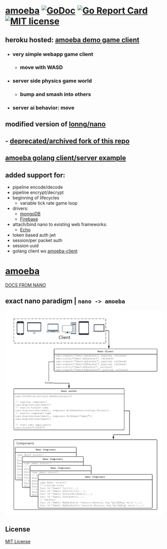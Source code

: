 # [amoeba][1] [![GoDoc][2]][3] [![Go Report Card][4]][5] [![MIT license][6]][7]

## heroku hosted: [amoeba demo game client][18]
  - ### very simple webapp game client
    - ### move with WASD
  - ### server side physics game world
    - ### bump and smash into others
  - ### server ai behavior: move

## modified version of [lonng/nano][8]
## - [deprecated/archived fork of this repo][9]

## [amoeba golang client/server example][16]

## added support for:
- pipeline encode/decode
- pipeline encrypt/decrypt
- beginning of lifecycles
  - variable tick rate game loop
- drivers:
  - [mongoDB][10]
  - [Firebase][11]
- attach/bind nano to existing web frameworks:
  - [Echo][12]
- token based auth jwt
- session/per packet auth
- session uuid
- golang client ws [amoeba-client][13]

[1]: https://github.com/revzim/amoeba
[2]: https://godoc.org/github.com/revzim/amoeba?status.svg
[3]: https://godoc.org/github.com/revzim/amoeba
[4]: https://goreportcard.com/badge/github.com/revzim/amoeba
[5]: https://goreportcard.com/report/github.com/revzim/amoeba
[6]: https://img.shields.io/badge/license-MIT-blue.svg
[7]: LICENSE
[8]: https://github.com/lonng/nano
[9]: https://github.com/revzim/nano-old
[10]: https://www.mongodb.com/
[11]: https://firebase.google.com/
[12]: https://github.com/labstack/echo
[13]: https://github.com/revzim/go-pomelo-client
[14]: README.md
[15]: media/application.png
[16]: https://github.com/revzim/amoeba/tree/master/examples/demo/chat2
[17]: https://github.com/revzim/nano-old#nano---
[18]: https://amoebago.herokuapp.com

# [amoeba][1]
[DOCS FROM NANO][17]

## exact nano paradigm | `nano -> amoeba`
![nano image][15]

## License
[MIT License][14]
